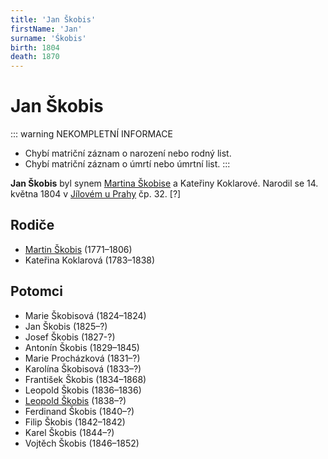 ```yaml
---
title: 'Jan Škobis'
firstName: 'Jan'
surname: 'Śkobis'
birth: 1804
death: 1870
---
```


# Jan Škobis

::: warning NEKOMPLETNÍ INFORMACE
- Chybí matriční záznam o narození nebo rodný list.
- Chybí matriční záznam o úmrtí nebo úmrtní list.
:::

**Jan Škobis** byl synem [Martina Škobise](skobis-martin-1771.md) a Kateřiny Koklarové. Narodil se 14. května 1804 v [Jílovém u Prahy](https://cs.wikipedia.org/wiki/J%C3%ADlov%C3%A9_u_Prahy) čp. 32. \[?\]


## Rodiče

- [Martin Škobis](skobis-martin-1771.md) (1771–1806)
- Kateřina Koklarová (1783–1838)


## Potomci

- Marie Škobisová (1824–1824)
- Jan Škobis (1825–?)
- Josef Škobis (1827-?)
- Antonín Škobis (1829–1845)
- Marie Procházková (1831–?)
- Karolína Škobisová (1833–?)
- František Škobis (1834–1868)
- Leopold Škobis (1836–1836)
- [Leopold Škobis](skobis-leopold-1838.md) (1838–?)
- Ferdinand Škobis (1840–?)
- Filip Škobis (1842–1842)
- Karel Škobis (1844–?)
- Vojtěch Škobis (1846–1852)
